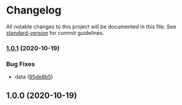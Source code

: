 # Changelog

All notable changes to this project will be documented in this file. See [standard-version](https://github.com/conventional-changelog/standard-version) for commit guidelines.

### [1.0.1](https://github.com/freedomsex/recaptcha3v/compare/v1.0.0...v1.0.1) (2020-10-19)


### Bug Fixes

* data ([95de8b5](https://github.com/freedomsex/recaptcha3v/commit/95de8b5840f78c76a30372d89b975c55cd70c2f3))

## 1.0.0 (2020-10-19)
